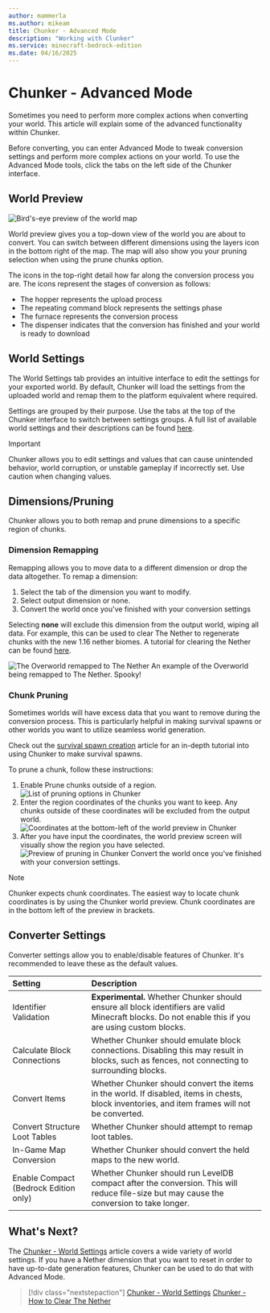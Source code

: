 ```yaml
---
author: mammerla
ms.author: mikeam
title: Chunker - Advanced Mode
description: "Working with Clunker"
ms.service: minecraft-bedrock-edition
ms.date: 04/16/2025
---
```

# Chunker - Advanced Mode

Sometimes you need to perform more complex actions when converting your world. This article will explain some of the advanced functionality within Chunker.

Before converting, you can enter Advanced Mode to tweak conversion settings and perform more complex actions on your world. To use the Advanced Mode tools, click the tabs on the left side of the Chunker interface.

## World Preview

![Bird's-eye preview of the world map](Media/Chunker/worldpreview.png)

World preview gives you a top-down view of the world you are about to convert. You can switch between different dimensions using the layers icon in the bottom right of the map. The map will also show you your pruning selection when using the prune chunks option.

The icons in the top-right detail how far along the conversion process you are. The icons represent the stages of conversion as follows:

- The hopper represents the upload process
- The repeating command block represents the settings phase
- The furnace represents the conversion process
- The dispenser indicates that the conversion has finished and your world is ready to download

## World Settings

The World Settings tab provides an intuitive interface to edit the settings for your exported world. By default, Chunker will load the settings from the uploaded world and remap them to the platform equivalent where required.

Settings are grouped by their purpose. Use the tabs at the top of the Chunker interface to switch between settings groups. A full list of available world settings and their descriptions can be found [here](ChunkerWorldSettings.md).

> [!IMPORTANT]
> Chunker allows you to edit settings and values that can cause unintended behavior, world corruption, or unstable gameplay if incorrectly set. Use caution when changing values.

## Dimensions/Pruning

Chunker allows you to both remap and prune dimensions to a specific region of chunks.

### Dimension Remapping

Remapping allows you to move data to a different dimension or drop the data altogether. To remap a dimension:

1. Select the tab of the dimension you want to modify.
2. Select output dimension or none.
3. Convert the world once you've finished with your conversion settings

Selecting **none** will exclude this dimension from the output world, wiping all data. For example, this can be used to clear The Nether to regenerate chunks with the new 1.16 nether biomes. A tutorial for clearing the Nether can be found [here](ChunkerTheNether.md).

![The Overworld remapped to The Nether](Media/Chunker/remapping.png)
An example of the Overworld being remapped to The Nether. Spooky!

### Chunk Pruning

Sometimes worlds will have excess data that you want to remove during the conversion process. This is particularly helpful in making survival spawns or other worlds you want to utilize seamless world generation.

Check out the [survival spawn creation](SurvivalSpawnCreation.md) article for an in-depth tutorial into using Chunker to make survival spawns.

To prune a chunk, follow these instructions:

1. Enable Prune chunks outside of a region. <br/>
![List of pruning options in Chunker](Media/Chunker/pruningoptions.png)
2. Enter the region coordinates of the chunks you want to keep. Any chunks outside of these coordinates will be excluded from the output world. <br/>
![Coordinates at the bottom-left of the world preview in Chunker](Media/Chunker/pruningcoordinates.png)
3. After you have input the coordinates, the world preview screen will visually show the region you have selected. <br/>
![Preview of pruning in Chunker](Media/Chunker/pruningpreview.png)
Convert the world once you've finished with your conversion settings.

> [!NOTE]
> Chunker expects chunk coordinates. The easiest way to locate chunk coordinates is by using the Chunker world preview. Chunk coordinates are in the bottom left of the preview in brackets.

## Converter Settings

Converter settings allow you to enable/disable features of Chunker. It's recommended to leave these as the default values.

|Setting|Description|
|:---|:---|
|Identifier Validation|**Experimental.** Whether Chunker should ensure all block identifiers are valid Minecraft blocks. Do not enable this if you are using custom blocks.|
|Calculate Block Connections|Whether Chunker should emulate block connections. Disabling this may result in blocks, such as fences, not connecting to surrounding blocks.|
|Convert Items|Whether Chunker should convert the items in the world. If disabled, items in chests, block inventories, and item frames will not be converted.|
|Convert Structure Loot Tables|Whether Chunker should attempt to remap loot tables.|
|In-Game Map Conversion|Whether Chunker should convert the held maps to the new world.|
|Enable Compact (Bedrock Edition only)|Whether Chunker should run LevelDB compact after the conversion. This will reduce file-size but may cause the conversion to take longer.|

## What's Next?

The [Chunker - World Settings](ChunkerWorldSettings.md) article covers a wide variety of world settings. If you have a Nether dimension that you want to reset in order to have up-to-date generation features, Chunker can be used to do that with Advanced Mode.

> [!div class="nextstepaction"]
> [Chunker - World Settings](ChunkerWorldSettings.md)
> [Chunker - How to Clear The Nether](ChunkerTheNether.md)